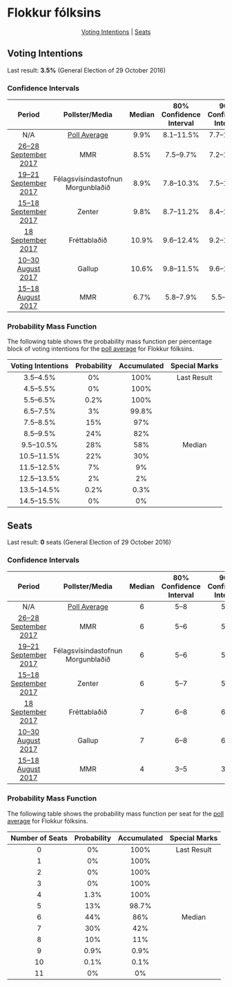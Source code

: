 # Flokkur fólksins

<p align="center"><a href="#voting-intentions">Voting Intentions</a> | <a href="#seats">Seats</a></p>

## Voting Intentions

Last result: **3.5%** (General Election of 29 October 2016)

### Confidence Intervals

| Period     | Pollster/Media   | Median | 80% Confidence Interval | 90% Confidence Interval | 95% Confidence Interval | 99% Confidence Interval |
|:----------:|:----------------:|:-----------:|:-----------------------:|:-----------------------:|:-----------------------:|:-----------------------:|
| N/A | [Poll Average](average.html) | 9.9% | 8.1–11.5% | 7.7–11.9% | 7.4–12.3% | 6.8–13.2% |
| [26–28 September 2017](2017-09-28-MMR.html) | MMR | 8.5% | 7.5–9.7% | 7.2–10.1% | 6.9–10.4% | 6.5–11.0% |
| [19–21 September 2017](2017-09-21-Felagsvisindastofnun.html) | Félagsvísindastofnun <br> Morgunblaðið | 8.9% | 7.8–10.3% | 7.5–10.6% | 7.2–11.0% | 6.7–11.6% |
| [15–18 September 2017](2017-09-18-Zenter.html) | Zenter | 9.8% | 8.7–11.2% | 8.4–11.6% | 8.1–11.9% | 7.6–12.6% |
| [18 September 2017](2017-09-18-Frettabladid.html) | Fréttablaðið | 10.9% | 9.6–12.4% | 9.2–12.8% | 8.9–13.2% | 8.3–14.0% |
| [10–30 August 2017](2017-08-30-Gallup.html) | Gallup | 10.6% | 9.8–11.5% | 9.6–11.7% | 9.4–11.9% | 9.0–12.4% |
| [15–18 August 2017](2017-08-18-MMR.html) | MMR | 6.7% | 5.8–7.9% | 5.5–8.2% | 5.3–8.5% | 4.9–9.1% |

### Probability Mass Function

The following table shows the probability mass function per percentage block of voting intentions for the [poll average](average.html) for Flokkur fólksins.

| Voting Intentions | Probability | Accumulated | Special Marks |
|:-----------------:|:-----------:|:-----------:|:-------------:|
| 3.5–4.5% | 0% | 100% | Last Result |
| 4.5–5.5% | 0% | 100% |  |
| 5.5–6.5% | 0.2% | 100% |  |
| 6.5–7.5% | 3% | 99.8% |  |
| 7.5–8.5% | 15% | 97% |  |
| 8.5–9.5% | 24% | 82% |  |
| 9.5–10.5% | 28% | 58% | Median |
| 10.5–11.5% | 22% | 30% |  |
| 11.5–12.5% | 7% | 9% |  |
| 12.5–13.5% | 2% | 2% |  |
| 13.5–14.5% | 0.2% | 0.3% |  |
| 14.5–15.5% | 0% | 0% |  |


## Seats

Last result: **0** seats (General Election of 29 October 2016)

### Confidence Intervals

| Period     | Pollster/Media   | Median | 80% Confidence Interval | 90% Confidence Interval | 95% Confidence Interval | 99% Confidence Interval |
|:----------:|:----------------:|:------:|:-----------------------:|:-----------------------:|:-----------------------:|:-----------------------:|
| N/A | [Poll Average](average.html) | 6 | 5–8 | 5–8 | 5–8 | 4–9 |
| [26–28 September 2017](2017-09-28-MMR.html) | MMR | 6 | 5–6 | 5–6 | 5–6 | 4–7 |
| [19–21 September 2017](2017-09-21-Felagsvisindastofnun.html) | Félagsvísindastofnun <br> Morgunblaðið | 6 | 5–6 | 5–7 | 4–7 | 4–7 |
| [15–18 September 2017](2017-09-18-Zenter.html) | Zenter | 6 | 5–7 | 5–8 | 5–8 | 5–8 |
| [18 September 2017](2017-09-18-Frettabladid.html) | Fréttablaðið | 7 | 6–8 | 6–8 | 5–9 | 5–9 |
| [10–30 August 2017](2017-08-30-Gallup.html) | Gallup | 7 | 6–8 | 6–8 | 6–8 | 6–8 |
| [15–18 August 2017](2017-08-18-MMR.html) | MMR | 4 | 3–5 | 3–5 | 3–6 | 0–6 |

### Probability Mass Function

The following table shows the probability mass function per seat for the [poll average](average.html) for Flokkur fólksins.

| Number of Seats | Probability | Accumulated | Special Marks |
|:---------------:|:-----------:|:-----------:|:-------------:|
| 0 | 0% | 100% | Last Result |
| 1 | 0% | 100% |  |
| 2 | 0% | 100% |  |
| 3 | 0% | 100% |  |
| 4 | 1.3% | 100% |  |
| 5 | 13% | 98.7% |  |
| 6 | 44% | 86% | Median |
| 7 | 30% | 42% |  |
| 8 | 10% | 11% |  |
| 9 | 0.9% | 0.9% |  |
| 10 | 0.1% | 0.1% |  |
| 11 | 0% | 0% |  |


